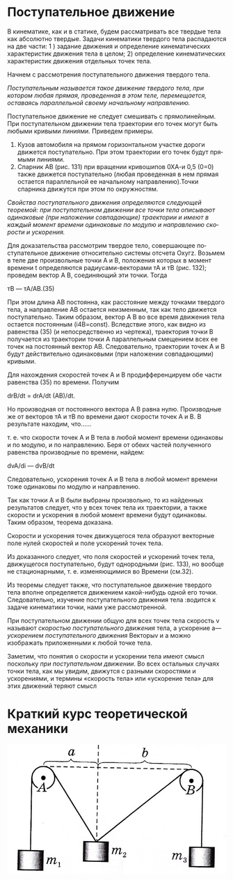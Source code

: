 
# Поступательное движение
В кинематике, как и в статике, будем рассматривать все твердые
тела как абсолютно твердые. Задачи кинематики твердого тела рас­падаются на две части:
1 ) задание движения и определение кинематических характе­ристик движения тела в целом; 2) определение кинематических характеристик движения отдельных точек тела.

Начнем с рассмотрения поступательного движения твердого тела.

*Поступательным называется такое движение твердого тела, при котором любая прямая, проведенная в этом теле, перемещается, оставаясь параллельной своему начальному направлению.* 

Поступательное движение не следует смешивать с прямолиней­ным. При поступательном движении тела траектории его точек мо­гут быть любыми кривыми линиями. Приведем примеры.
1. Кузов автомобиля на прямом горизонтальном участке дороги движется поступательно. При этом траектории его точек будут пря­мыми линиями.
2. Спарник АВ (рис. 131) при вращении кривошипов 0ХА-и 0,5 (0=0) также движется поступательно (любая проведенная в нем прямая остается параллельной ее начальному направлению).Точки спарника движутся при этом по окружностям.

*Свойства поступательного движения определяются следующей теоремой: при поступательном движении все точки тела описывают одинаковые (при наложении совпадающие) траектории и имеют в каждый момент времени одинаковые по модулю и направлению ско­рости и ускорения.* 

Для доказательства рассмотрим твердое тело, совершающее по­ступательное движение относительно системы отсчета Охугz.
Возьмем в теле две произвольные точки А и В, положения которых в момент времени t определяются радиусами-векторами тА и тВ (рис. 132);
проведем вектор А В, соединяющий эти точки. Тогда 

тВ — тА/АВ.(35)

При этом длина АВ постоянна, как расстояние между точками твердого тела, а направление АВ  остается неизменным, так как тело движется поступательно. Таким образом, вектор А В во все время движения тела остается постоянным (i4B=const). Вследствие этого, как видно из равенства (35) (и непосредственно из чертежа), траектория точки В получается из траектории точки А параллель­ным смещением всех ее точек на постоянный вектор АВ.
Следова­тельно, траектории точек А и В будут действительно одинаковыми (при наложении совпадающими) кривыми. 

Для нахождения скоростей точек А и В продифференцируем обе части равенства (35) по времени. Получим

drB/dt = drA/dt  (AB)/dt. 

Но производная от постоянного вектора А В равна нулю. Про­изводные же от векторов тА и тВ по времени дают скорости точек А и В.
В результате находим, что......

т. е. что скорости точек А и В тела в любой момент времени оди­наковы и по модулю, и по направлению. Беря от обеих частей полученного равенства производные по времени, найдем:

dvA/di — dvB/dt

Следовательно, ускорения точек А и В тела в любой момент времени тоже одинаковы по модулю и направлению. 

Так как точки А и В были выбраны произвольно, то из найден­ных результатов следует, что у всех точек тела их траектории, а также скорости и ускоре­ния в любой момент време­ни будут одинаковы. Таким образом, теорема доказана. 

Скорости и ускорения точек движущегося тела образуют векторные поле нулей скоростей и поле ускорений точек тела. 

Из доказанного следует, что поля скоростей и ускорений точек
тела, движущегося поступательно, будут однородными (рис. 133), но вообще не стационарными, т. е. изменяющимися во Времени (см.32). 

Из теоремы следует также, что поступательное движение твердого тела вполне определяется движением какой-нибудь одной его точки. Следовательно, изучение поступательного движения тела :водится к задаче кинематики точки, нами уже рассмотренной.

При поступательном движении общую для всех точек тела ско­рость v называют *скоростью поступательного движения* тела, а ускорение а—*ускорением поступательного движения* Векторыv и а можно изображать приложенными к любой точке тела.

Заметим, что понятия о скорости и ускорении тела имеют смысл поскольку *при поступательном движении*. Во всех остальных случаях точки тела, как мы увидим, движутся с разными скоростями и ускорениями, и термины «скорость тела» или «ускорение тела» для этих движений теряют смысл
# Краткий курс теоретической механики 
![](img/statik.png)
